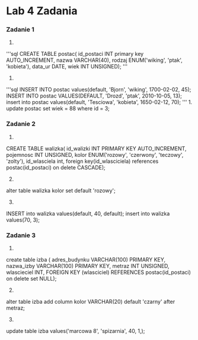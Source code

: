 # Lab 4 Zadania

### Zadanie 1 

1.
'''sql
CREATE TABLE postac(
id_postaci INT primary key AUTO_INCREMENT,
nazwa VARCHAR(40),
rodzaj ENUM('wiking', 'ptak', 'kobieta'),
data_ur DATE,
wiek INT UNSIGNED);
'''

1.
'''sql
INSERT INTO postac values(default, 'Bjorn', 'wiking', 1700-02-02, 45);
INSERT INTO postac VALUES(DEFAULT, 'Drozd', 'ptak', 2010-10-05, 13);
insert into postac values(default, 'Tesciowa', 'kobieta', 1650-02-12, 70);
'''
1. 
update postac set wiek = 88 where id = 3; 

### Zadanie 2

1.
CREATE TABLE walizka(
id_walizki INT PRIMARY KEY AUTO_INCREMENT,
pojemnosc INT UNSIGNED,
kolor ENUM('rozowy', 'czerwony', 'teczowy', 'zolty'),
id_wlasciela int,
foreign key(id_wlasciciela) references postac(id_postaci) on delete CASCADE);

2. 
alter table walizka kolor set default 'rozowy';

3. 
INSERT into walizka values(default, 40, default);
insert into walizka values(70, 3);

### Zadanie 3

1.
create table izba (
adres_budynku VARCHAR(100) PRIMARY KEY,
nazwa_izby VARCHAR(100) PRIMARY KEY,
metraz INT UNSIGNED,
wlascieciel INT,
FOREIGN KEY (wlasciciel) REFERENCES postac(id_postaci) on delete set NULL);

2.
alter table izba add column kolor VARCHAR(20) default 'czarny' after metraz;

3.
update table izba values('marcowa 8', 'spizarnia', 40, 1,); 


 
 
 
 
 
